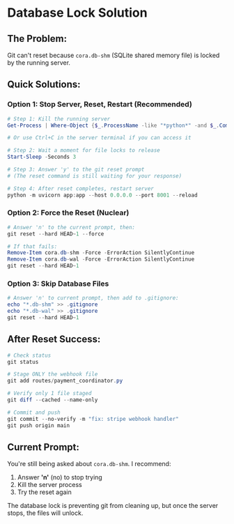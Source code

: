 # Database Lock Solution

## The Problem:
Git can't reset because `cora.db-shm` (SQLite shared memory file) is locked by the running server.

## Quick Solutions:

### Option 1: Stop Server, Reset, Restart (Recommended)
```powershell
# Step 1: Kill the running server
Get-Process | Where-Object {$_.ProcessName -like "*python*" -and $_.CommandLine -like "*uvicorn*"} | Stop-Process -Force

# Or use Ctrl+C in the server terminal if you can access it

# Step 2: Wait a moment for file locks to release
Start-Sleep -Seconds 3

# Step 3: Answer 'y' to the git reset prompt
# (The reset command is still waiting for your response)

# Step 4: After reset completes, restart server
python -m uvicorn app:app --host 0.0.0.0 --port 8001 --reload
```

### Option 2: Force the Reset (Nuclear)
```powershell
# Answer 'n' to the current prompt, then:
git reset --hard HEAD~1 --force

# If that fails:
Remove-Item cora.db-shm -Force -ErrorAction SilentlyContinue
Remove-Item cora.db-wal -Force -ErrorAction SilentlyContinue
git reset --hard HEAD~1
```

### Option 3: Skip Database Files
```powershell
# Answer 'n' to current prompt, then add to .gitignore:
echo "*.db-shm" >> .gitignore
echo "*.db-wal" >> .gitignore
git reset --hard HEAD~1
```

## After Reset Success:
```powershell
# Check status
git status

# Stage ONLY the webhook file
git add routes/payment_coordinator.py

# Verify only 1 file staged
git diff --cached --name-only

# Commit and push
git commit --no-verify -m "fix: stripe webhook handler"
git push origin main
```

## Current Prompt:
You're still being asked about `cora.db-shm`. I recommend:
1. Answer **'n'** (no) to stop trying
2. Kill the server process
3. Try the reset again

The database lock is preventing git from cleaning up, but once the server stops, the files will unlock.
